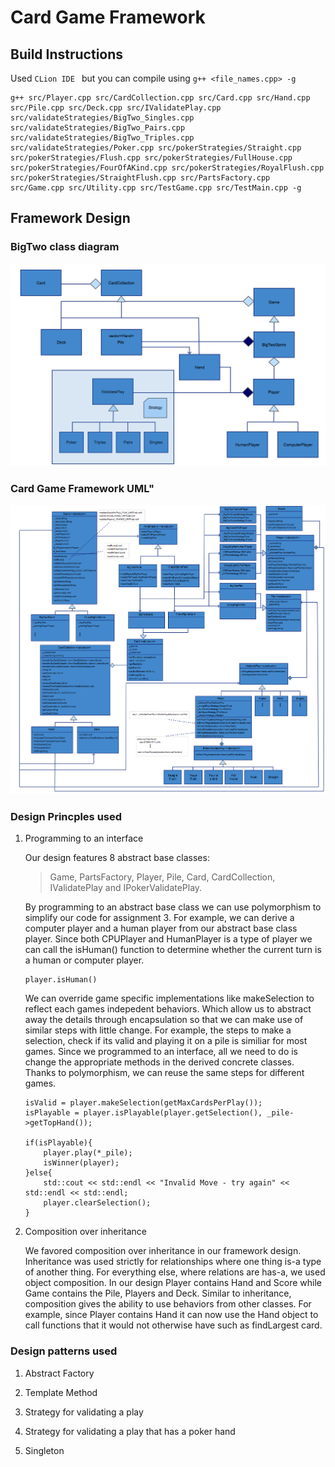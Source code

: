 #  Card Game Framework

## Build Instructions

Used  `CLion IDE ` but you can compile using `g++ <file_names.cpp> -g `

```
g++ src/Player.cpp src/CardCollection.cpp src/Card.cpp src/Hand.cpp src/Pile.cpp src/Deck.cpp src/IValidatePlay.cpp src/validateStrategies/BigTwo_Singles.cpp src/validateStrategies/BigTwo_Pairs.cpp src/validateStrategies/BigTwo_Triples.cpp src/validateStrategies/Poker.cpp src/pokerStrategies/Straight.cpp src/pokerStrategies/Flush.cpp src/pokerStrategies/FullHouse.cpp src/pokerStrategies/FourOfAKind.cpp src/pokerStrategies/RoyalFlush.cpp src/pokerStrategies/StraightFlush.cpp src/PartsFactory.cpp src/Game.cpp src/Utility.cpp src/TestGame.cpp src/TestMain.cpp -g
```

## Framework Design

### BigTwo class diagram
![BigTwo UML](/docs/bigTwo_class_diagram.png?raw=true "BigTwo")

### Card Game Framework UML"
![Card Game Framework UML](/docs/game_class_diagram.png?raw=true "Card Game Framework")

### Design Princples used

1.  Programming to an interface

    Our design features 8 abstract base classes:

    > Game, PartsFactory, Player, Pile, Card, CardCollection, IValidatePlay and IPokerValidatePlay.

    By programming to an abstract base class we can use polymorphism to simplify our code for assignment 3. For
    example, we can derive a computer player and a human player from our abstract base class player.
    Since both CPUPlayer and HumanPlayer is a type of player we can call the isHuman() function to
    determine whether the current turn is a human or computer player.

    ```
    player.isHuman()
    ```

    We can override game specific implementations like makeSelection to reflect each games indepedent behaviors.
    Which allow us to abstract away the details through encapsulation so that we can make use of similar steps
    with little change. For example, the steps to make a selection, check if its valid and playing it on a pile
    is similiar for most games. Since we programmed to an interface, all we need to do is change the appropriate methods
    in the derived concrete classes. Thanks to polymorphism, we can reuse the same steps for different games.

    ```
    isValid = player.makeSelection(getMaxCardsPerPlay());
    isPlayable = player.isPlayable(player.getSelection(), _pile->getTopHand());

    if(isPlayable){
        player.play(*_pile);
        isWinner(player);
    }else{
        std::cout << std::endl << "Invalid Move - try again" << std::endl << std::endl;
        player.clearSelection();
    }
    ```

2.  Composition over inheritance

    We favored composition over inheritance in our framework design. Inheritance was used strictly for
    relationships where one thing is-a type of another thing. For everything else, where relations are has-a, we
    used object composition. In our design Player contains Hand and Score while Game contains the Pile, Players and Deck.
    Similar to inheritance, composition gives the ability to use behaviors from other classes. For example, since Player
    contains Hand it can now use the Hand object to call functions that it would not otherwise have such as findLargest card.

### Design patterns used

1.  Abstract Factory

2.  Template Method

3.  Strategy for validating a play

4.  Strategy for validating a play that has a poker hand

5.  Singleton